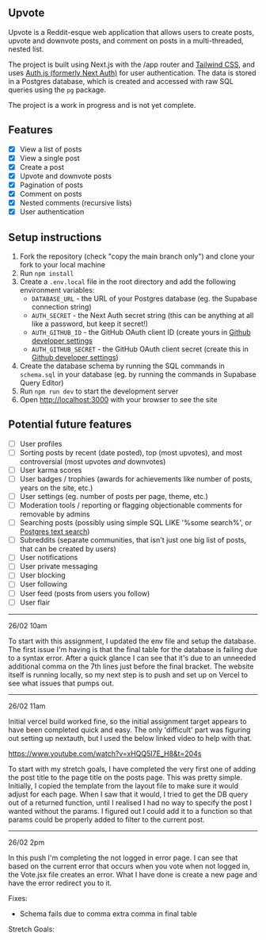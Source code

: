 ## Upvote

Upvote is a Reddit-esque web application that allows users to create posts, upvote and downvote posts, and comment on posts in a multi-threaded, nested list.

The project is built using Next.js with the /app router and [Tailwind CSS](https://tailwindcss.com/), and uses [Auth.js (formerly Next Auth)](https://authjs.dev/) for user authentication. The data is stored in a Postgres database, which is created and accessed with raw SQL queries using the `pg` package.

The project is a work in progress and is not yet complete.

## Features

- [x] View a list of posts
- [x] View a single post
- [x] Create a post
- [x] Upvote and downvote posts
- [x] Pagination of posts
- [x] Comment on posts
- [x] Nested comments (recursive lists)
- [x] User authentication

## Setup instructions

1. Fork the repository (check "copy the main branch only") and clone your fork to your local machine
2. Run `npm install`
3. Create a `.env.local` file in the root directory and add the following environment variables:
   - `DATABASE_URL` - the URL of your Postgres database (eg. the Supabase connection string)
   - `AUTH_SECRET` - the Next Auth secret string (this can be anything at all like a password, but keep it secret!)
   - `AUTH_GITHUB_ID` - the GitHub OAuth client ID (create yours in [Github developer settings](https://github.com/settings/developers)
   - `AUTH_GITHUB_SECRET` - the GitHub OAuth client secret (create this in [Github developer settings](https://github.com/settings/developers))
4. Create the database schema by running the SQL commands in `schema.sql` in your database (eg. by running the commands in Supabase Query Editor)
5. Run `npm run dev` to start the development server
6. Open [http://localhost:3000](http://localhost:3000) with your browser to see the site

## Potential future features

- [ ] User profiles
- [ ] Sorting posts by recent (date posted), top (most upvotes), and most controversial (most upvotes _and_ downvotes)
- [ ] User karma scores
- [ ] User badges / trophies (awards for achievements like number of posts, years on the site, etc.)
- [ ] User settings (eg. number of posts per page, theme, etc.)
- [ ] Moderation tools / reporting or flagging objectionable comments for removable by admins
- [ ] Searching posts (possibly using simple SQL LIKE '%some search%', or [Postgres text search](https://www.crunchydata.com/blog/postgres-full-text-search-a-search-engine-in-a-database))
- [ ] Subreddits (separate communities, that isn't just one big list of posts, that can be created by users)
- [ ] User notifications
- [ ] User private messaging
- [ ] User blocking
- [ ] User following
- [ ] User feed (posts from users you follow)
- [ ] User flair

---

26/02 10am

To start with this assignment, I updated the env file and setup the database. The first issue I'm having is that the final table for the database is failing due to a syntax error. After a quick glance I can see that it's due to an unneeded additional comma on the 7th lines just before the final bracket. The website itself is running locally, so my next step is to push and set up on Vercel to see what issues that pumps out.

---

26/02 11am

Initial vercel build worked fine, so the initial assignment target appears to have been completed quick and easy. The only 'difficult' part was figuring out setting up nextauth, but I used the below linked video to help with that.

https://www.youtube.com/watch?v=xHQQ5I7E_H8&t=204s

To start with my stretch goals, I have completed the very first one of adding the post title to the page title on the posts page. This was pretty simple. Initially, I copied the template from the layout file to make sure it would adjust for each page. When I saw that it would, I tried to get the DB query out of a returned function, until I realised I had no way to specify the post I wanted without the params. I figured out I could add it to a function so that params could be properly added to filter to the current post.

---

26/02 2pm

In this push I'm completing the not logged in error page. I can see that based on the current error that occurs when you vote when not logged in, the Vote.jsx file creates an error. What I have done is create a new page and have the error redirect you to it.

Fixes:

- Schema fails due to comma extra comma in final table

Stretch Goals:
